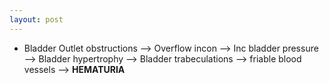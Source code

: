 ```yaml
---
layout: post
---
```



- Bladder Outlet obstructions --> Overflow incon --> Inc bladder pressure --> Bladder hypertrophy --> Bladder trabeculations --> friable blood vessels --> __HEMATURIA__ 


